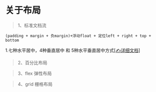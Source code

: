 # 关于布局 # 
> 1、标准文档流

    (padding + margin + 负margin)+浮动float + 定位left + right + top + bottom
1.七种水平居中，4种垂直居中 和 5种水平垂直居中方式[[✍详细文档]](https://github.com/lolitasy/study-list/blob/master/document/css_foundation/css居中布局.md)

> 2、百分比布局

> 3、flex 弹性布局

> 4、grid 栅格布局
